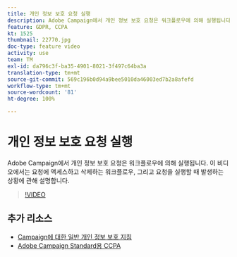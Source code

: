 ```yaml
---
title: 개인 정보 보호 요청 실행
description: Adobe Campaign에서 개인 정보 보호 요청은 워크플로우에 의해 실행됩니다. 이 비디오에서는 요청에 액세스하고 삭제하는 워크플로우, 그리고 요청을 실행할 때 발생하는 상황에 관해 설명합니다.
feature: GDPR, CCPA
kt: 1525
thumbnail: 22770.jpg
doc-type: feature video
activity: use
team: TM
exl-id: da796c3f-ba35-4901-8021-3f497c64ba3a
translation-type: tm+mt
source-git-commit: 569c196b0d94a9bee5010da46003ed7b2a8afefd
workflow-type: tm+mt
source-wordcount: '81'
ht-degree: 100%

---
```


# 개인 정보 보호 요청 실행

Adobe Campaign에서 개인 정보 보호 요청은 워크플로우에 의해 실행됩니다. 이 비디오에서는 요청에 액세스하고 삭제하는 워크플로우, 그리고 요청을 실행할 때 발생하는 상황에 관해 설명합니다.

>[!VIDEO](https://video.tv.adobe.com/v/22770?quality=12)

## 추가 리소스

* [Campaign에 대한 일반 개인 정보 보호 지침](https://helpx.adobe.com/kr/campaign/kb/campaign-privacy-overview.html)
* [Adobe Campaign Standard용 CCPA](https://helpx.adobe.com/kr/campaign/kb/acs-privacy.html#ccpa)
